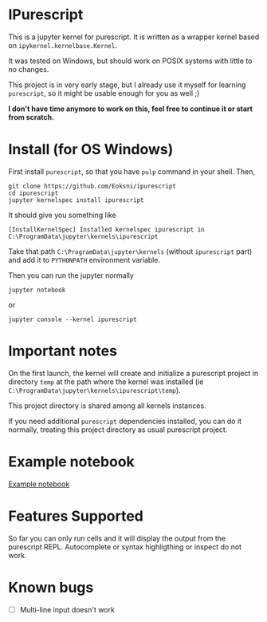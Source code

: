 # IPurescript

This is a jupyter kernel for purescript. It is written as a wrapper kernel based on `ipykernel.kernelbase.Kernel`. 

It was tested on Windows, but should work on POSIX systems with little to no changes.

This project is in very early stage, but I already use it myself for learning `purescript`, 
so it might be usable enough for you as well ;)

**I don't have time anymore to work on this, feel free to continue it or start from scratch.**

# Install (for OS Windows)

First install `purescript`, so that you have `pulp` command in your shell. Then,

```
git clone https://github.com/Eoksni/ipurescript
cd ipurescript
jupyter kernelspec install ipurescript
```

It should give you something like
```
[InstallKernelSpec] Installed kernelspec ipurescript in C:\ProgramData\jupyter\kernels\ipurescript
```

Take that path `C:\ProgramData\jupyter\kernels` (without `ipurescript` part) and add it to `PYTHONPATH` environment variable.

Then you can run the jupyter normally

```
jupyter notebook
```
or
```
jupyter console --kernel ipurescript
```

# Important notes

On the first launch, the kernel will create and initialize a purescript 
project in directory `temp` at the path where the kernel was installed (ie `C:\ProgramData\jupyter\kernels\ipurescript\temp`).

This project directory is shared among all kernels instances. 

If you need additional `purescript` dependencies installed, you can do it normally,
treating this project directory as usual purescript project.

# Example notebook

[Example notebook](example.png)

# Features Supported

So far you can only run cells and it will display the output from the purescript REPL. Autocomplete or syntax highligthing or inspect do not work.

# Known bugs

- [ ] Multi-line input doesn't work
